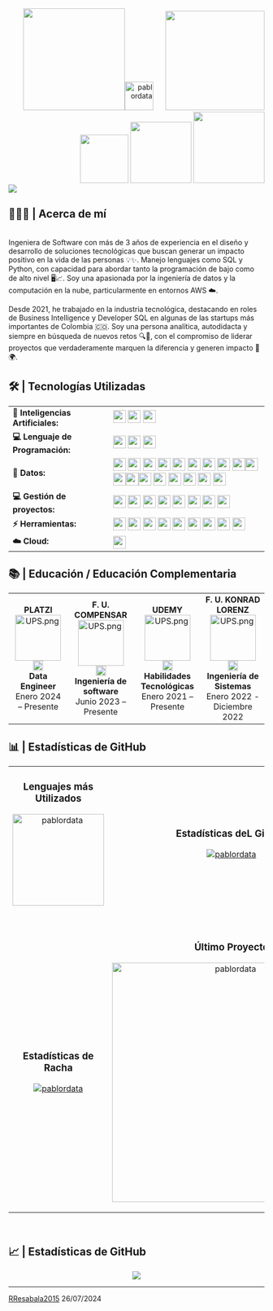 <div align="right">
<a style="text-decoration: none" target="_blank"href="https://github.com/pablordata">
<img width="200"src="https://img.shields.io/badge/-VISITAS     DEL     PERFIL-gray?style=for-the-badge&logo=GitHub&labelColor=gray"><img width="56"src="https://komarev.com/ghpvc/?username=pablordata&label=&color=504265&style=for-the-badge&logo=star" alt="pablordata" style="padding-right:20px;">
</a>
<a style="text-decoration: none" target="_blank" href="mailto:pablor.data@gmail.com" >
<img width="195"src="https://img.shields.io/badge/pablor.data@gmail.com-D14836?style=for-the-badge&logo=gmail&logoColor=white">
</a>
<a style="text-decoration: none" target="_blank" href="https://www.linkedin.com/in/pablordata/" >
<img width="95"src="https://img.shields.io/badge/linkedin-%230077B5.svg?style=for-the-badge&logo=linkedin&logoColor=white">
</a>
<a style="text-decoration: none" target="_blank" href="https://platzi.com/p/PabloRivera/" >
<img width="120"src="https://img.shields.io/badge/Perfil_Platzi-09e989?style=for-the-badge&logo=platzi&logoColor=white">
</a>
<a style="text-decoration: none" target="_blank" href="https://buymeacoffee.com/pablordata" >
<img width="140"src="https://img.shields.io/badge/Buy%20Me%20a%20Coffee-ffdd00?style=for-the-badge&logo=buy-me-a-coffee&logoColor=black">
</div>
<img src="https://readme-typing-svg.herokuapp.com/?font=Roboto&weight=900&size=40=true&vCenter=true&width=500&height=70&duration=4000&color=B3B3B3&lines=Hola+Mundo!+👋;+Soy+Pablo+Rivera!;" />
<h2>👨🏻‍💻 | Acerca de mí</h2>   
<br>Ingeniera de Software con más de 3 años de experiencia en el diseño y desarrollo de soluciones tecnológicas que buscan generar un impacto positivo en la vida de las personas 💡✨. Manejo lenguajes como SQL y Python, con capacidad para abordar tanto la programación de bajo como de alto nivel 🖥️📈. Soy una apasionada por la ingeniería de datos y la computación en la nube, particularmente en entornos AWS ☁️.
</p>
Desde 2021, he trabajado en la industria tecnológica, destacando en roles de Business Intelligence y Developer SQL en algunas de las startups más importantes de Colombia 🇨🇴. Soy una persona analítica, autodidacta y siempre en búsqueda de nuevos retos 🔍💪, con el compromiso de liderar proyectos que verdaderamente marquen la diferencia y generen impacto 💼🌍.

       
<h2 align="left">🛠️ | Tecnologías Utilizadas</h2>
<table>
    <tr>
        <td style="font-weight: bold; padding-right: 10px; vertical-align: center; border: none;">🤖 Inteligencias Artificiales:</td>
        <td>   
               <a style="text-decoration: none" target="_blank" href="https://chatgpt.com/" >
               <img height="25" src="https://img.shields.io/badge/ChatGPT-74aa9c?style=for-the-badge&logo=openai&logoColor=white">
               </a> 
               <a style="text-decoration: none" target="_blank" href="https://github.com/features/copilot" >
               <img height="25" src="https://img.shields.io/badge/github%20copilot-000000?style=for-the-badge&logo=githubcopilot&logoColor=white">
               </a> 
               <a style="text-decoration: none" target="_blank" href="https://gemini.google.com/app?hl=es" >
               <img height="25" src="https://img.shields.io/badge/Google%20Gemini-8E75B2?style=for-the-badge&logo=googlegemini&logoColor=white">
               </a>
    </tr>
    <tr>
        <td style="font-weight: bold; padding-right: 10px; vertical-align: center;">💻 Lenguaje de Programación:</td>
        <td>
               <a style="text-decoration: none" target="_blank" href="https://chatgpt.com/" >
               <img height="25" src="https://img.shields.io/badge/Python-FFD43B?style=for-the-badge&logo=python&logoColor=blue">
               </a> 
               <a style="text-decoration: none" target="_blank" href="https://github.com/features/copilot" >
               <img height="25" src="https://custom-icon-badges.herokuapp.com/badge/SQL-025E8C.svg?logo=database&logoColor=white&style=for-the-badge">
               </a> 
               <a style="text-decoration: none" target="_blank" href="https://gemini.google.com/app?hl=es" >
               <img height="25" src="https://img.shields.io/badge/.Visual Basic for Applications-512BD4?style=for-the-badge&logo=dotnet&logoColor=fff)">
               </a>
    </tr>
    <tr>
        <td style="font-weight: bold; padding-right: 10px; vertical-align: center; border: none;">💾 Datos:</td>
        <td>
               <a style="text-decoration: none" target="_blank" href="https://chatgpt.com/" >
               <img height="25" src="https://custom-icon-badges.herokuapp.com/badge/Microsoft_SQL_Server-CC2927?logo=icons8-servidor-microsoft-sql-144&logoColor=white&style=for-the-badge">       
               </a> 
               <a style="text-decoration: none" target="_blank" href="https://github.com/features/copilot" >
               <img height="25" src="https://custom-icon-badges.herokuapp.com/badge/-POWER BI-F2C811.svg?logo=powerbi_logo_icon_248795&logoColor=white&style=for-the-badge">
               </a> 
               <a style="text-decoration: none" target="_blank" href="https://gemini.google.com/app?hl=es" >
               <img height="25" src="https://img.shields.io/badge/Postgres-%23316192.svg?logo=postgresql&logoColor=white&style=for-the-badge">
               </a>
               <a style="text-decoration: none" target="_blank" href="https://gemini.google.com/app?hl=es" >
               <img height="25" src="https://img.shields.io/badge/Oracle-FF0000?logo=oracle&logoColor=fff&style=for-the-badge">
               </a>
               <a style="text-decoration: none" target="_blank" href="https://gemini.google.com/app?hl=es" >
               <img height="25" src="https://img.shields.io/badge/Tableau-E97627?style=for-the-badge&logo=Tableau&logoColor=white">
               </a>
               <a style="text-decoration: none" target="_blank" href="https://gemini.google.com/app?hl=es" >
               <img height="25" src="https://img.shields.io/badge/MongoDB-4DB33D?style=for-the-badge&logo=mongodb&logoColor=white">
               </a>
               <a style="text-decoration: none" target="_blank" href="https://gemini.google.com/app?hl=es" >
               <img height="25" src="https://img.shields.io/badge/Microsoft_Power_Qry-217346?style=for-the-badge&logo=microsoft-excel&logoColor=white">
               </a>
               <a style="text-decoration: none" target="_blank" href="https://gemini.google.com/app?hl=es" >
               <img height="25" src="https://custom-icon-badges.herokuapp.com/badge/SSIS_SQL_Server-CC2927?logo=icons8-servidor-microsoft-sql-144&logoColor=white&style=for-the-badge">  
               </a>
               <a style="text-decoration: none" target="_blank" href="https://gemini.google.com/app?hl=es" >
               <img height="25" src="https://img.shields.io/badge/R-6b78a7?style=for-the-badge&logo=microsoft-excel&logoColor=white"><img height="25" src="https://img.shields.io/badge/D-15ca53?style=for-the-badge&logo=microsoft-excel&logoColor=white"><img height="25" src="https://img.shields.io/badge/W-f8970d?style=for-the-badge&logo=microsoft-       excel&logoColor=white"><img height="25" src="https://img.shields.io/badge/M-2d0e51?style=for-the-badge&logo=microsoft-excel&logoColor=white"><img height="25" src="https://img.shields.io/badge/POWER CENTER-FFFFFF?style=for-the-badge&logo=microsoft-excel&logoColor=white">
               </a>
               </a>
               <a style="text-decoration: none" target="_blank" href="https://gemini.google.com/app?hl=es" >
               <img height="25" src="https://custom-icon-badges.herokuapp.com/badge/microsoft access-A80030.svg?logo=database&logoColor=white&style=for-the-badge">
               </a>
               <a style="text-decoration: none" target="_blank" href="https://gemini.google.com/app?hl=es" >
               <img height="25" src="https://img.shields.io/badge/redash-708c99?style=for-the-badge&logo=redash">
               </a>
               <a style="text-decoration: none" target="_blank" href="https://gemini.google.com/app?hl=es" >
               <img height="25" src="https://img.shields.io/badge/CleverTap-E60000?style=for-the-badge&logo=microsoft-excel&logoColor=white">
               </a>
               </a>
               <a style="text-decoration: none" target="_blank" href="https://gemini.google.com/app?hl=es" >
               <img height="25" src="https://custom-icon-badges.herokuapp.com/badge/IBM AS400-7fff4c.svg?logo=ibm_logo_icon_181303&logoColor=white&style=for-the-badge">
               </a>
               </a>
               <a style="text-decoration: none" target="_blank" href="https://gemini.google.com/app?hl=es" >
               <img height="25" src="https://img.shields.io/badge/Microsoft_Excel-217346?style=for-the-badge&logo=microsoft-excel&logoColor=white">
               </a>
        </td>
    </tr>
    <tr>
        <td style="font-weight: bold; padding-right: 10px; vertical-align: center; border: none;">💻 Gestión de proyectos:</td>
        <td>
               <a style="text-decoration: none" target="_blank" href="https://chatgpt.com/" >
               <img height="25" src="https://img.shields.io/badge/Jira-0052CC?style=for-the-badge&logo=Jira&logoColor=white">       
               </a> 
               <a style="text-decoration: none" target="_blank" href="https://github.com/features/copilot" >
               <img height="25" src="https://custom-icon-badges.herokuapp.com/badge/-Microsoft TEAMS-6264A7.svg?logo=icons8-equipos-microsoft-2019-250&logoColor=white&style=for-the-badge">
               </a>
               <a style="text-decoration: none" target="_blank" href="https://github.com/features/copilot" >
               <img height="25" src="https://img.shields.io/badge/Slack-4A154B?style=for-the-badge&logo=slack&logoColor=white">
               </a>
               <a style="text-decoration: none" target="_blank" href="https://github.com/features/copilot" >
               <img height="25" src="https://custom-icon-badges.herokuapp.com/badge/confluence-0052CC?logo=icons8-confluencia-atlasiana-250&logoColor=white&style=for-the-badge">       
               </a>
               <a style="text-decoration: none" target="_blank" href="https://github.com/features/copilot" >
               <img height="25" src="https://img.shields.io/badge/github-%23121011.svg?style=for-the-badge&logo=github&logoColor=white">       
               </a>
               <a style="text-decoration: none" target="_blank" href="https://github.com/features/copilot" >
               <img height="25" src="https://img.shields.io/badge/git-%23F05033.svg?style=for-the-badge&logo=git&logoColor=white">       
               </a>
               <a style="text-decoration: none" target="_blank" href="https://github.com/features/copilot" >
               <img height="25" src="https://img.shields.io/badge/bitbucket-%230047B3.svg?style=for-the-badge&logo=bitbucket&logoColor=white">       
               </a>
               <a style="text-decoration: none" target="_blank" href="https://github.com/features/copilot" >
               <img height="25" src="https://custom-icon-badges.herokuapp.com/badge/GOOGLE CALENDAR-FFFFFF.svg?logo=icons8-calendario-de-google-240&logoColor=white&style=for-the-badge">
               </a> 
        </td>
    </tr>
    <tr>
        <td style="font-weight: bold; padding-right: 10px; vertical-align: center; border: none;">⚡ Herramientas:</td>
        <td>
               <a style="text-decoration: none" target="_blank" href="https://github.com/features/copilot" >
               <img height="25" src="https://custom-icon-badges.demolab.com/badge/Visual%20Studio%20Code-0078d7.svg?logo=vsc&logoColor=white&style=for-the-badge">
               </a> 
               <a style="text-decoration: none" target="_blank" href="https://github.com/features/copilot" >
               <img height="25" src="https://custom-icon-badges.demolab.com/badge/Visual%20Studio-5C2D91.svg?&logo=visual-studio&logoColor=white&style=for-the-badge">
               </a> 
               <a style="text-decoration: none" target="_blank" href="https://github.com/features/copilot" >
               <img height="25" src="https://img.shields.io/badge/dbeaver-8b7463?style=for-the-badge&logo=dbeaver&logoColor=white">
               </a> 
               <a style="text-decoration: none" target="_blank" href="https://github.com/features/copilot" >
               <img height="25" src="https://img.shields.io/badge/Google%20Sheets-34A853?style=for-the-badge&logo=google-sheets&logoColor=white">
               </a> 
               <a style="text-decoration: none" target="_blank" href="https://github.com/features/copilot" >
               <img height="25" src="https://custom-icon-badges.herokuapp.com/badge/NOTION-FFFFFF.svg?logo=96556icons8-nocion-240&logoColor=white&style=for-the-badge">
               </a> 
               <a style="text-decoration: none" target="_blank" href="https://github.com/features/copilot" >
               <img height="25" src="https://custom-icon-badges.herokuapp.com/badge/OFFICE 365-7a82e7.svg?logo=icons8-microsoft-365-96&logoColor=white&style=for-the-badge">
               </a>
               <a style="text-decoration: none" target="_blank" href="https://github.com/features/copilot" >
               <img height="25" src="https://img.shields.io/badge/Notepad++-90E59A.svg?style=for-the-badge&logo=notepad%2B%2B&logoColor=black">
               </a> 
               <a style="text-decoration: none" target="_blank" href="https://github.com/features/copilot" >
               <img height="25" src="https://custom-icon-badges.herokuapp.com/badge/excalidraw-6965db.svg?logo=icons8-pluma-644&logoColor=white&style=for-the-badge">
               </a>
               <a style="text-decoration: none" target="_blank" href="https://github.com/features/copilot" >
               <img height="25" src="https://img.shields.io/badge/Canva-%2300C4CC.svg?&style=for-the-badge&logo=Canva&logoColor=white">
               </a>
        </td>
    <tr>
        <td style="font-weight: bold; padding-right: 10px; vertical-align: center; border: none;">☁️ Cloud:</td>
        <td>
               <a style="text-decoration: none" target="_blank" href="https://github.com/features/copilot" >
               <img height="25" src="https://img.shields.io/badge/AWS Amazon Web Services-%23FF9900.svg?logo=amazon-web-services&logoColor=white&style=for-the-badge">
               </a> 
        </td>   
    </tr>
</table>
<h2 align="left">📚 | Educación / Educación Complementaria </h2>
<div align="center">
  <table style="margin-left: auto; margin-right: auto;">
    <tr>
      <td align="center">
       <strong>PLATZI</strong><br>
       <img src="https://yt3.googleusercontent.com/rwU607PYF9jK9QL2I85SdfCLVZJGGsxWukuF_LxD0PepnqEIrFVg3W85FOVPDmWdMN1SxyJ7Xi8=s900-c-k-c0x00ffffff-no-rj" width="90" alt="UPS.png"/><br>
       <img src="https://flagcdn.com/us.svg" height="20" alt="Ec.png"/><br>
       <strong>Data Engineer</strong>
       <br>Enero 2024 – Presente<br>
      </td>
      <td align="center">
       <strong>F. U. COMPENSAR</strong><br>
       <img src="https://yt3.googleusercontent.com/IZOwJxoFD8j8mftHLyuyaB2XNJTdJeMIYYsZqQ_rwluAKTMOZPJ8r_q4DlMjKHpXIh_-RnG8Sw=s900-c-k-c0x00ffffff-no-rj" width="90" alt="UPS.png"/><br>
       <img src="https://flagcdn.com/co.svg" height="20" alt="Ec.png"/><br>
       <strong>Ingeniería de software </strong>
       <br>Junio 2023 – Presente<br>
      </td>
      </td>
      <td align="center">
       <strong>UDEMY</strong><br>
       <img src="https://pbs.twimg.com/profile_images/1415324297304977411/p9kTpGac_400x400.png" width="90" alt="UPS.png"/><br>
       <img src="https://flagcdn.com/us.svg" height="20" alt="Ec.png"/><br>
       <strong>Habilidades Tecnológicas</strong>
       <br>Enero 2021 – Presente<br>
      </td>
      <td align="center">
       <strong>F. U. KONRAD LORENZ</strong><br>
       <img src="https://universidadesyprofesiones.com/images/universidades/logo/fundacion-universitaria-konrad-lorenz.jpg" width="90" alt="UPS.png"/><br>
       <img src="https://flagcdn.com/co.svg" height="20" alt="Ec.png"/><br>
       <strong>Ingeniería de Sistemas</strong>
       <br>Enero 2022 -  Diciembre 2022<br>
      </td>
  </table>
</div>
<h2 align="left">📊 | Estadísticas de GitHub </h2>
<table width="100%">
  <tr>
    <td width="50%">
      <h3 align="center"><strong>Lenguajes más Utilizados</strong></h3>
      <p align="center">
        <a href="https://github.com/pablordata">
          <img height="180em" src="https://github-readme-stats.vercel.app/api/top-langs?username=pablordata&show_icons=true&locale=en&layout=compact&theme=codeSTACKr&hide_border=true" alt="pablordata"/>
        </a>
      </p>
    </td>
    <td width="50%">
      <h3 align="center"><strong>Estadísticas deL GitHub</strong></h3>
      <p align="center">
        <a href="https://github.com/pablordata">
          <img align="center" src="https://github-readme-stats.vercel.app/api?username=pablordata&count_private=true&show_icons=true&theme=codeSTACKr&hide_border=true" alt="pablordata" />
        </a>
      </p>
    </td>
  </tr>
  <tr>
    <td width="50%">
        </a>
      </p>
    </td>
    <td width="50%">
        </a>
      </p>
    </td>
  </tr>
<tr>
    <td width="50%">
      <h3 align="center"><strong>Estadísticas de Racha</strong></h3>
      <p align="center">
        <a href="https://github.com/pablordata">
          <img align="center" src="https://streak-stats.demolab.com?user=pablordata&theme=codeSTACKr&hide_border=true" alt="pablordata"/>
        </a>
      </p>
    </td>
    <td width="50%">
      <h3 align="center"><strong>Último Proyecto</strong></h3>
      <p align="center">
        <a href="https://github.com/pablordata/pablordata">
          <img align="center" width="470" src="https://github-readme-stats.vercel.app/api/pin/?username=pablordata&repo=test_1&theme=codeSTACKr&hide_border=true" alt="pablordata"/>
        </a>
      </p>
    </td>
  </tr>
</table>
<br />
<h2 align="left">📈 | Estadísticas de GitHub </h2>
<div align="center">
    <img src="https://github-readme-activity-graph.vercel.app/graph?username=pablordata&bg_color=09131b&color=FFFFFF&line=ff652f&point=ffe400&area=true&hide_border=true&area_color=ff652f" border-radius="15">
</div>


------
[RResabala2015](https://github.com/RResabala2015)
26/07/2024
